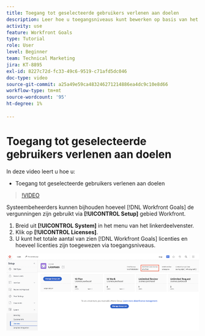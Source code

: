 ```yaml
---
title: Toegang tot geselecteerde gebruikers verlenen aan doelen
description: Leer hoe u toegangsniveaus kunt bewerken op basis van het type licentie voor uw gebruikers in [!DNL Workfront Goals].
activity: use
feature: Workfront Goals
type: Tutorial
role: User
level: Beginner
team: Technical Marketing
jira: KT-8895
exl-id: 8227c72d-fc33-49c6-9519-c71afd5dc046
doc-type: video
source-git-commit: a25a49e59ca483246271214886ea4dc9c10e8d66
workflow-type: tm+mt
source-wordcount: '95'
ht-degree: 1%

---
```


# Toegang tot geselecteerde gebruikers verlenen aan doelen

In deze video leert u hoe u:

* Toegang tot geselecteerde gebruikers verlenen aan doelen

>[!VIDEO](https://video.tv.adobe.com/v/335189/?quality=12&learn=on)

Systeembeheerders kunnen bijhouden hoeveel [!DNL Workfront Goals] de vergunningen zijn gebruikt via **[!UICONTROL Setup]** gebied Workfront.

1. Breid uit **[!UICONTROL System]** in het menu van het linkerdeelvenster.
1. Klik op **[!UICONTROL Licenses]**.
1. U kunt het totale aantal van zien [!DNL Workfront Goals] licenties en hoeveel licenties zijn toegewezen via toegangsniveaus.

![Een schermafbeelding van het aantal [!DNL Workfront Goals] licenties in het gedeelte Instellingen van [!DNL Workfront]](assets/02-workfront-goals-licenses.png)
